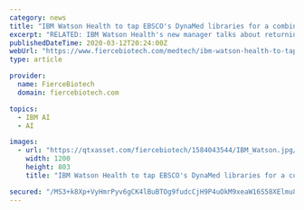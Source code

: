 ```yaml
---
category: news
title: "IBM Watson Health to tap EBSCO's DynaMed libraries for a combined AI drug information suite"
excerpt: "RELATED: IBM Watson Health's new manager talks about returning to basics, doubling down IBM’s Micromedex and Watson programs employ artificial intelligence and natural language processing with the goal of providing users a conversational approach for searching drug information—similar to Big Blue’s previous approaches in oncology and ..."
publishedDateTime: 2020-03-12T20:24:00Z
webUrl: "https://www.fiercebiotech.com/medtech/ibm-watson-health-to-tap-ebsco-s-dynamed-libraries-for-a-combined-ai-drug-information-suite"
type: article

provider:
  name: FierceBiotech
  domain: fiercebiotech.com

topics:
  - IBM AI
  - AI

images:
  - url: "https://qtxasset.com/fiercebiotech/1584043544/IBM_Watson.jpg/IBM_Watson.jpg?O_jG5rsopS3DHTncRsKFiffFsacRkMDY"
    width: 1200
    height: 803
    title: "IBM Watson Health to tap EBSCO's DynaMed libraries for a combined AI drug information suite"

secured: "/MS3+k8Xp+VyHmrPyv6gCK4lBuBTOg9fudcCjH9P4uOkM9xeaW16S58XElmu8s5KunbY0zVkcSQ09bCyC85iGJSPSwVxn/G4XTO8jSvyaHqgm8BW6x1OuvXx3ZMZNJmF8VRhyIraaX4lEHAR6F2rGY5yqmqkxia9HKh3Ok9aK1MymnLye1fMmDSFtGQFtidiPaWTHhWhDzCP3Bt/38Zx3YeNH7LysVc7xiAJskTHlAXMjuirGbGNM/n/BDoc5YCg97L7bgvN+7354jv4Dp2oieHk0owEASHicQ0gRO1nDX9aQ6NslwBSJm/1KiH9H2u2;kkSgR4+EKlNB6FFWhSskEw=="
---
```


